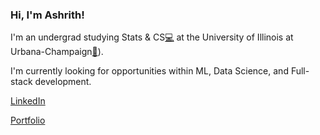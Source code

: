 ### Hi, I'm Ashrith!

I'm an undergrad studying Stats & CS[💻](https://siebelschool.illinois.edu/news/why-you-want-cs-math-and-stats-degree) at the University of Illinois at Urbana-Champaign[🌽](https://en.wikipedia.org/wiki/University_of_Illinois_Urbana-Champaign)).

I'm currently looking for opportunities within ML, Data Science, and Full-stack development.

[LinkedIn](https://www.linkedin.com/in/ashrithanumala/)


[Portfolio](https://ashrithanumala.github.io/)
